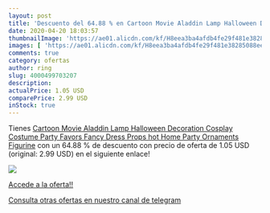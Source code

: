 ```yaml
---
layout: post
title: 'Descuento del 64.88 % en Cartoon Movie Aladdin Lamp Halloween Dec'
date: 2020-04-20 18:03:57
thumbnailImage: 'https://ae01.alicdn.com/kf/H8eea3ba4afdb4fe29f481e38285088eeK/Cartoon-Movie-Aladdin-Lamp-Halloween-Decoration-Cosplay-Costume-Party-Favors-Fancy-Dress-Props-hot-Home-Party.jpg_350x350._SL200_.jpg'
images: [ 'https://ae01.alicdn.com/kf/H8eea3ba4afdb4fe29f481e38285088eeK/Cartoon-Movie-Aladdin-Lamp-Halloween-Decoration-Cosplay-Costume-Party-Favors-Fancy-Dress-Props-hot-Home-Party.jpg_350x350._SL200_.jpg' ]
comments: true
category: ofertas
author: ring
slug: 4000499703207
description:
actualPrice: 1.05 USD
comparePrice: 2.99 USD
inStock: true
---
```


Tienes [Cartoon Movie Aladdin Lamp Halloween Decoration Cosplay Costume Party Favors Fancy Dress Props hot Home Party Ornaments Figurine](https://www.amazon.com/dp/4000499703207/?tag=redken08-20) con un 64.88 % de descuento con precio de oferta de 1.05 USD (original: 2.99 USD) en el siguiente enlace!

[![](https://ae01.alicdn.com/kf/H8eea3ba4afdb4fe29f481e38285088eeK/Cartoon-Movie-Aladdin-Lamp-Halloween-Decoration-Cosplay-Costume-Party-Favors-Fancy-Dress-Props-hot-Home-Party.jpg_350x350._SL200_.jpg)](https://www.amazon.com/dp/4000499703207/?tag=redken08-20)

[Accede a la oferta!!](https://www.amazon.com/dp/4000499703207/?tag=redken08-20)

[Consulta otras ofertas en nuestro canal de telegram](https://t.me/s/ofertas25)
